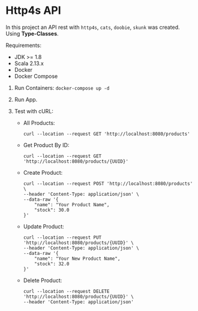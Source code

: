 # Http4s API

In this project an API rest with `http4s`, `cats`, `doobie`, `skunk` was created. 
Using **Type-Classes**.

Requirements:
   * JDK >= 1.8
   * Scala 2.13.x
   * Docker
   * Docker Compose
   
1. Run Containers:
    `docker-compose up -d`

2. Run App.

3. Test with cURL:
    * All Products:
        ```
        curl --location --request GET 'http://localhost:8080/products'
        ```
    * Get Product By ID:
        ```
        curl --location --request GET 'http://localhost:8080/products/{UUID}'
        ```
    * Create Product:
        ```
        curl --location --request POST 'http://localhost:8080/products' \
        --header 'Content-Type: application/json' \
        --data-raw '{
            "name": "Your Product Name",
            "stock": 30.0
        }'
        ```
    * Update Product:
        ```
        curl --location --request PUT 'http://localhost:8080/products/{UUID}' \
        --header 'Content-Type: application/json' \
        --data-raw '{
            "name": "Your New Product Name",
            "stock": 32.0
        }'
        ```
    * Delete Product:
        ```
        curl --location --request DELETE 'http://localhost:8080/products/{UUID}' \
        --header 'Content-Type: application/json'
        ```
